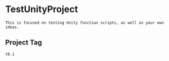 # TestUnityProject

    This is focused on testing Unity function scripts, as well as your own ideas.

## Project Tag

    t0.1
